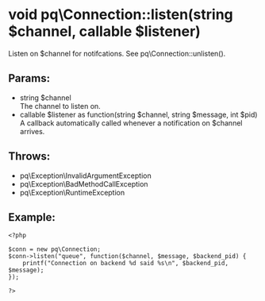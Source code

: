 # void pq\Connection::listen(string $channel, callable $listener)

Listen on $channel for notifcations.
See pq\Connection::unlisten().

## Params:

* string $channel  
  The channel to listen on.
* callable $listener as function(string $channel, string $message, int $pid)  
  A callback automatically called whenever a notification on $channel arrives.

## Throws:

* pq\Exception\InvalidArgumentException
* pq\Exception\BadMethodCallException
* pq\Exception\RuntimeException

## Example:

	<?php
	
	$conn = new pq\Connection;
	$conn->listen("queue", function($channel, $message, $backend_pid) {
		printf("Connection on backend %d said %s\n", $backend_pid, $message);
	});
	
	?>
